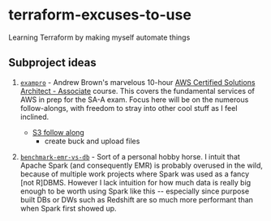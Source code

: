 # terraform-excuses-to-use
Learning Terraform by making myself automate things

## Subproject ideas

1. [`exampro`](./exampro) - Andrew Brown's marvelous 10-hour [AWS Certified Solutions Architect - Associate](https://www.youtube.com/watch?v=Ia-UEYYR44s) course. 
This covers the fundamental services of AWS in prep for the SA-A exam. 
Focus here will be on the numerous follow-alongs, with freedom to stray into other cool stuff
as I feel inclined.


    - [S3 follow along](https://www.youtube.com/watch?v=Ia-UEYYR44s&t=412s)
      - create buck and upload files

2. [`benchmark-emr-vs-db`](./benchmark-emr-vs-db) - Sort of a personal hobby horse. 
I intuit that Apache Spark (and consequently EMR) is probably overused in the wild,
because of multiple work projects where Spark was used as a fancy \[not R\]DBMS.
However I lack intuition for how much data is really big enough to be worth using Spark
like this -- especially since purpose built DBs or DWs such as Redshift are so much 
more performant than when Spark first showed up. 